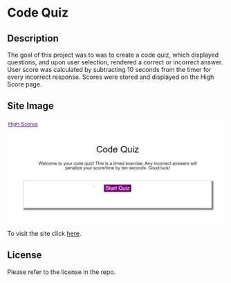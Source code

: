 # Code Quiz

## Description 
The goal of this project was to was to create a code quiz, which displayed questions, and upon user selection, rendered a correct or incorrect answer. User score was calculated by subtracting 10 seconds from the timer for every incorrect response. Scores were stored and displayed on the High Score page. 

## Site Image
![Code Quiz Screen shot](./assets/images/code-quiz-screenshot.png)

To visit the site click [here](https://samanthajanedavidson.github.io/code-quiz/). 

## License
Please refer to the license in the repo. 